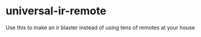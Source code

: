 # universal-ir-remote
Use this to make an ir blaster instead of using tens of remotes at your house
